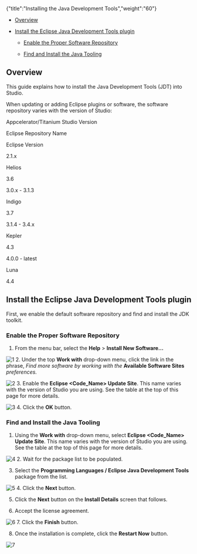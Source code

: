 {"title":"Installing the Java Development Tools","weight":"60"}

* [Overview](#Overview)

* [Install the Eclipse Java Development Tools plugin](#InstalltheEclipseJavaDevelopmentToolsplugin)

  * [Enable the Proper Software Repository](#EnabletheProperSoftwareRepository)

  * [Find and Install the Java Tooling](#FindandInstalltheJavaTooling)


## Overview

This guide explains how to install the Java Development Tools (JDT) into Studio.

When updating or adding Eclipse plugins or software, the software repository varies with the version of Studio:

Appcelerator/Titanium Studio Version

Eclipse Repository Name

Eclipse Version

2.1.x

Helios

3.6

3.0.x - 3.1.3

Indigo

3.7

3.1.4 - 3.4.x

Kepler

4.3

4.0.0 - latest

Luna

4.4

## Install the Eclipse Java Development Tools plugin

First, we enable the default software repository and find and install the JDK toolkit.

### Enable the Proper Software Repository

1. From the menu bar, select the **Help** > **Install New Software...**

  ![1](/Images/appc/download/attachments/30083143/1.png)
2. Under the top **Work with** drop-down menu, click the link in the phrase, _Find more software by working with the_ **Available Software Sites** _preferences._

  ![2](/Images/appc/download/attachments/30083143/2.png)
3. Enable the **Eclipse <Code\_Name> Update Site**. This name varies with the version of Studio you are using. See the table at the top of this page for more details.

  ![3](/Images/appc/download/attachments/30083143/3.png)
4. Click the **OK** button.


### Find and Install the Java Tooling

1. Using the **Work with** drop-down menu, select **Eclipse <Code\_Name> Update Site**. This name varies with the version of Studio you are using. See the table at the top of this page for more details.

  ![4](/Images/appc/download/attachments/30083143/4.png)
2. Wait for the package list to be populated.

3. Select the **Programming Languages / Eclipse Java Development Tools** package from the list.

  ![5](/Images/appc/download/attachments/30083143/5.png)
4. Click the **Next** button.

5. Click the **Next** button on the **Install Details** screen that follows.

6. Accept the license agreement.

  ![6](/Images/appc/download/attachments/30083143/6.png)
7. Click the **Finish** button.

8. Once the installation is complete, click the **Restart Now** button.

  ![7](/Images/appc/download/attachments/30083143/7.png)
